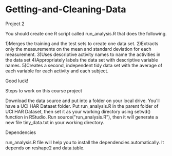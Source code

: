 Getting-and-Cleaning-Data
=========================

Project 2


 You should create one R script called run_analysis.R that does the following.
 
1)Merges the training and the test sets to create one data set.
2)Extracts only the measurements on the mean and standard deviation for each measurement. 
3)Uses descriptive activity names to name the activities in the data set
4)Appropriately labels the data set with descriptive variable names. 
5)Creates a second, independent tidy data set with the average of each variable for each activity and each subject. 

Good luck!


Steps to work on this course project

Download the data source and put into a folder on your local drive. You'll have a UCI HAR Dataset folder.
Put run_analysis.R in the parent folder of UCI HAR Dataset, then set it as your working directory using setwd() function in RStudio.
Run source("run_analysis.R"), then it will generate a new file tiny_data.txt in your working directory.


Dependencies

run_analysis.R file will help you to install the dependencies automatically. It depends on reshape2 and data.table.
